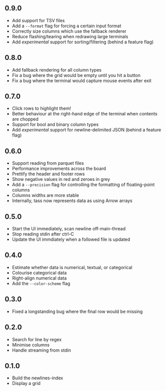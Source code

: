 ## 0.9.0

* Add support for TSV files
* Add a `--format` flag for forcing a certain input format
* Correctly size columns which use the fallback renderer
* Reduce flashing/tearing when redrawing large terminals
* Add _experimental_ support for sorting/filtering (behind a feature flag)

## 0.8.0

* Add fallback rendering for all column types
* Fix a bug where the grid would be empty until you hit a button
* Fix a bug where the terminal would capture mouse events after exit

## 0.7.0

* Click rows to highlight them!
* Better behaviour at the right-hand edge of the terminal when contents are chopped
* Support for bool and binary column types
* Add _experimental_ support for newline-delimited JSON (behind a feature flag)

## 0.6.0

* Support reading from parquet files
* Performance improvements across the board
* Prettify the header and footer rows
* Show negative values in red and zeroes in grey
* Add a `--precision` flag for controlling the formatting of floating-point columns
* Columns widths are more stable
* Internally, tass now represents data as using Arrow arrays

## 0.5.0

* Start the UI immediately, scan newline off-main-thread
* Stop reading stdin after ctrl-C
* Update the UI immdiately when a followed file is updated

## 0.4.0

* Estimate whether data is numerical, textual, or categorical
* Colourise categorical data
* Right-align numerical data
* Add the `--color-scheme` flag

## 0.3.0

* Fixed a longstanding bug where the final row would be missing

## 0.2.0

* Search for line by regex
* Minimise columns
* Handle streaming from stdin

## 0.1.0

* Build the newlines-index
* Display a grid
